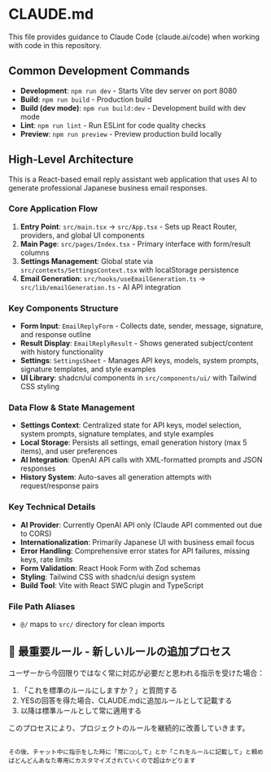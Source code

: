 # CLAUDE.md

This file provides guidance to Claude Code (claude.ai/code) when working with code in this repository.

## Common Development Commands

- **Development**: `npm run dev` - Starts Vite dev server on port 8080
- **Build**: `npm run build` - Production build 
- **Build (dev mode)**: `npm run build:dev` - Development build with dev mode
- **Lint**: `npm run lint` - Run ESLint for code quality checks
- **Preview**: `npm run preview` - Preview production build locally

## High-Level Architecture

This is a React-based email reply assistant web application that uses AI to generate professional Japanese business email responses.

### Core Application Flow
1. **Entry Point**: `src/main.tsx` → `src/App.tsx` - Sets up React Router, providers, and global UI components
2. **Main Page**: `src/pages/Index.tsx` - Primary interface with form/result columns
3. **Settings Management**: Global state via `src/contexts/SettingsContext.tsx` with localStorage persistence
4. **Email Generation**: `src/hooks/useEmailGeneration.ts` → `src/lib/emailGeneration.ts` - AI API integration

### Key Components Structure
- **Form Input**: `EmailReplyForm` - Collects date, sender, message, signature, and response outline
- **Result Display**: `EmailReplyResult` - Shows generated subject/content with history functionality
- **Settings**: `SettingsSheet` - Manages API keys, models, system prompts, signature templates, and style examples
- **UI Library**: shadcn/ui components in `src/components/ui/` with Tailwind CSS styling

### Data Flow & State Management
- **Settings Context**: Centralized state for API keys, model selection, system prompts, signature templates, and style examples
- **Local Storage**: Persists all settings, email generation history (max 5 items), and user preferences
- **AI Integration**: OpenAI API calls with XML-formatted prompts and JSON responses
- **History System**: Auto-saves all generation attempts with request/response pairs

### Key Technical Details
- **AI Provider**: Currently OpenAI API only (Claude API commented out due to CORS)
- **Internationalization**: Primarily Japanese UI with business email focus
- **Error Handling**: Comprehensive error states for API failures, missing keys, rate limits
- **Form Validation**: React Hook Form with Zod schemas
- **Styling**: Tailwind CSS with shadcn/ui design system
- **Build Tool**: Vite with React SWC plugin and TypeScript

### File Path Aliases
- `@/` maps to `src/` directory for clean imports

## 🔨 最重要ルール - 新しいルールの追加プロセス

ユーザーから今回限りではなく常に対応が必要だと思われる指示を受けた場合：

1. 「これを標準のルールにしますか？」と質問する
2. YESの回答を得た場合、CLAUDE.mdに追加ルールとして記載する
3. 以降は標準ルールとして常に適用する

このプロセスにより、プロジェクトのルールを継続的に改善していきます。
```

その後、チャット中に指示をした時に「常に◯◯して」とか「これをルールに記載して」と頼めばどんどんあなた専用にカスタマイズされていくので超はかどります